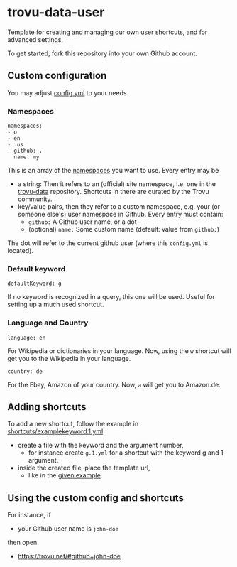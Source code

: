 # trovu-data-user

Template for creating and managing our own user shortcuts, and for advanced settings.

To get started, fork this repository into your own Github account.

## Custom configuration

You may adjust [config.yml](config.yml) to your needs.

### Namespaces

    namespaces:
    - o
    - en
    - .us
    - github: .
      name: my

This is an array of the [namespaces](https://github.com/trovu/trovu.github.io/wiki/Namespaces) you want to use. Every entry may be

- a string: Then it refers to an (official) site namespace, i.e. one in the [trovu-data](https://github.com/trovu/trovu-data) repository. Shortcuts in there are curated by the Trovu community.
- key/value pairs, then they refer to a custom namespace, e.g. your (or someone else's) user namespace in Github. Every entry must contain:
  - `github:` A Github user name, or a dot
  - (optional) `name:` Some custom name (default: value from `github:`)

The dot will refer to the current github user (where this `config.yml` is located).

### Default keyword

    defaultKeyword: g 

If no keyword is recognized in a query, this one will be used. Useful for setting up a much used shortcut.

### Language and Country

    language: en

For Wikipedia or dictionaries in your language. Now, using the `w` shortcut will get you to the Wikipedia in your language.

    country: de

For the Ebay, Amazon of your country. Now, `a` will get you to Amazon.de.

## Adding shortcuts

To add a new shortcut, follow the example in [shortcuts/examplekeyword.1.yml](shortcuts/examplekeyword.1.yml):

- create a file with the keyword and the argument number, 
  - for instance create `g.1.yml` for a shortcut with the keyword g and 1 argument.
- inside the created file, place the template url,
  - like in the [given example](shortcuts/examplekeyword.1.yml).

## Using the custom config and shortcuts

For instance, if

- your Github user name is `john-doe`

then open 

- https://trovu.net/#github=john-doe
